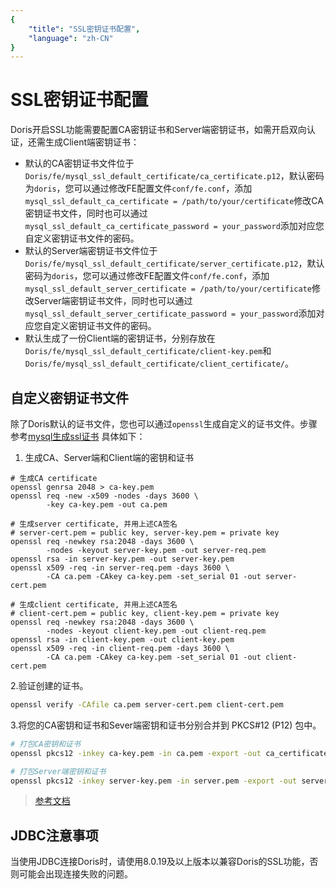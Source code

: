 ```yaml
---
{
    "title": "SSL密钥证书配置",
    "language": "zh-CN"
}
---
```


<!--
Licensed to the Apache Software Foundation (ASF) under one
or more contributor license agreements.  See the NOTICE file
distributed with this work for additional information
regarding copyright ownership.  The ASF licenses this file
to you under the Apache License, Version 2.0 (the
"License"); you may not use this file except in compliance
with the License.  You may obtain a copy of the License at

  http://www.apache.org/licenses/LICENSE-2.0

Unless required by applicable law or agreed to in writing,
software distributed under the License is distributed on an
"AS IS" BASIS, WITHOUT WARRANTIES OR CONDITIONS OF ANY
KIND, either express or implied.  See the License for the
specific language governing permissions and limitations
under the License.
-->

# SSL密钥证书配置

Doris开启SSL功能需要配置CA密钥证书和Server端密钥证书，如需开启双向认证，还需生成Client端密钥证书：
* 默认的CA密钥证书文件位于`Doris/fe/mysql_ssl_default_certificate/ca_certificate.p12`，默认密码为`doris`，您可以通过修改FE配置文件`conf/fe.conf`，添加`mysql_ssl_default_ca_certificate = /path/to/your/certificate`修改CA密钥证书文件，同时也可以通过`mysql_ssl_default_ca_certificate_password = your_password`添加对应您自定义密钥证书文件的密码。
* 默认的Server端密钥证书文件位于`Doris/fe/mysql_ssl_default_certificate/server_certificate.p12`，默认密码为`doris`，您可以通过修改FE配置文件`conf/fe.conf`，添加`mysql_ssl_default_server_certificate = /path/to/your/certificate`修改Server端密钥证书文件，同时也可以通过`mysql_ssl_default_server_certificate_password = your_password`添加对应您自定义密钥证书文件的密码。
* 默认生成了一份Client端的密钥证书，分别存放在`Doris/fe/mysql_ssl_default_certificate/client-key.pem`和`Doris/fe/mysql_ssl_default_certificate/client_certificate/`。

## 自定义密钥证书文件

除了Doris默认的证书文件，您也可以通过`openssl`生成自定义的证书文件。步骤参考[mysql生成ssl证书](https://dev.mysql.com/doc/refman/8.0/en/creating-ssl-files-using-openssl.html)
具体如下：
1. 生成CA、Server端和Client端的密钥和证书
```
# 生成CA certificate
openssl genrsa 2048 > ca-key.pem
openssl req -new -x509 -nodes -days 3600 \
        -key ca-key.pem -out ca.pem

# 生成server certificate, 并用上述CA签名
# server-cert.pem = public key, server-key.pem = private key
openssl req -newkey rsa:2048 -days 3600 \
        -nodes -keyout server-key.pem -out server-req.pem
openssl rsa -in server-key.pem -out server-key.pem
openssl x509 -req -in server-req.pem -days 3600 \
        -CA ca.pem -CAkey ca-key.pem -set_serial 01 -out server-cert.pem

# 生成client certificate, 并用上述CA签名
# client-cert.pem = public key, client-key.pem = private key
openssl req -newkey rsa:2048 -days 3600 \
        -nodes -keyout client-key.pem -out client-req.pem
openssl rsa -in client-key.pem -out client-key.pem
openssl x509 -req -in client-req.pem -days 3600 \
        -CA ca.pem -CAkey ca-key.pem -set_serial 01 -out client-cert.pem
```

2.验证创建的证书。

```bash
openssl verify -CAfile ca.pem server-cert.pem client-cert.pem
```

3.将您的CA密钥和证书和Sever端密钥和证书分别合并到 PKCS#12 (P12) 包中。

```bash
# 打包CA密钥和证书
openssl pkcs12 -inkey ca-key.pem -in ca.pem -export -out ca_certificate.p12

# 打包Server端密钥和证书
openssl pkcs12 -inkey server-key.pem -in server.pem -export -out server_certificate.p12
```

>[参考文档](https://www.ibm.com/docs/en/api-connect/2018.x?topic=overview-generating-self-signed-certificate-using-openssl)

## JDBC注意事项

当使用JDBC连接Doris时，请使用8.0.19及以上版本以兼容Doris的SSL功能，否则可能会出现连接失败的问题。
